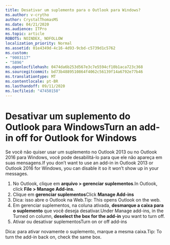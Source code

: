```yaml
---
title: Desativar um suplemento para o Outlook para Windows?
ms.author: v-crytho
author: CrystalThomasMS
ms.date: 04/21/2020
ms.audience: ITPro
ms.topic: article
ROBOTS: NOINDEX, NOFOLLOW
localization_priority: Normal
ms.assetid: 01e4349d-4c16-4d93-9cbd-c5739d1c5762
ms.custom:
- "9003117"
- "5896"
ms.openlocfilehash: 0474da6b253d567e3c7e5594cf10b1aca723c368
ms.sourcegitcommit: bd73b4889510864f4062c56139f14a6792e77b46
ms.translationtype: MT
ms.contentlocale: pt-BR
ms.lasthandoff: 09/11/2020
ms.locfileid: "47450158"
---
```

# <a name="turn-an-add-in-off-for-outlook-for-windows"></a><span data-ttu-id="9d2f1-102">Desativar um suplemento do Outlook para Windows</span><span class="sxs-lookup"><span data-stu-id="9d2f1-102">Turn an add-in off for Outlook for Windows</span></span>

<span data-ttu-id="9d2f1-103">Se você não quiser usar um suplemento no Outlook 2013 ou no Outlook 2016 para Windows, você pode desabilitá-lo para que ele não apareça em suas mensagens.</span><span class="sxs-lookup"><span data-stu-id="9d2f1-103">If you don’t want to use an add-in in Outlook 2013 or Outlook 2016 for Windows, you can disable it so it won’t show up in your messages.</span></span>  

1. <span data-ttu-id="9d2f1-104">No Outlook, clique em **arquivo > gerenciar suplementos**.</span><span class="sxs-lookup"><span data-stu-id="9d2f1-104">In Outlook, click **File > Manage Add-ins**.</span></span>
2. <span data-ttu-id="9d2f1-105">Clique em  **gerenciar suplementos**</span><span class="sxs-lookup"><span data-stu-id="9d2f1-105">Click  **Manage Add-ins**</span></span>
3. <span data-ttu-id="9d2f1-106">Dica: isso abre o Outlook na Web.</span><span class="sxs-lookup"><span data-stu-id="9d2f1-106">Tip: This opens Outlook on the web.</span></span>
4. <span data-ttu-id="9d2f1-107">Em gerenciar suplementos, na coluna ativada, **desmarque a caixa para o suplemento**  que você deseja desativar.</span><span class="sxs-lookup"><span data-stu-id="9d2f1-107">Under Manage add-ins, in the Turned on column, **deselect the box for the add-in**  you want to turn off.</span></span>
5. <span data-ttu-id="9d2f1-108">Ativar ou desativar suplementos</span><span class="sxs-lookup"><span data-stu-id="9d2f1-108">Turn on or off add-ins</span></span>

<span data-ttu-id="9d2f1-109">Dica: para ativar novamente o suplemento, marque a mesma caixa.</span><span class="sxs-lookup"><span data-stu-id="9d2f1-109">Tip: To turn the add-in back on, check the same box.</span></span>
